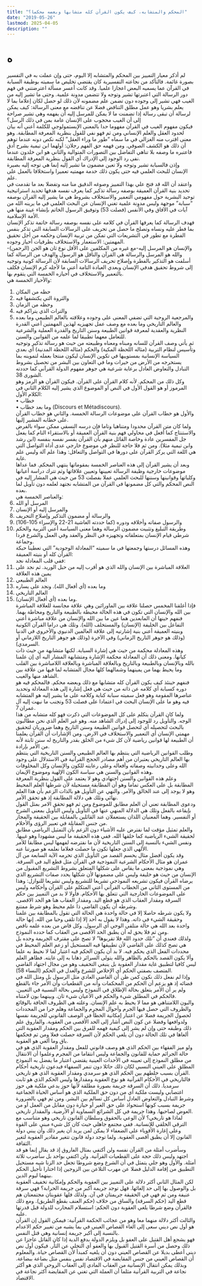 ```yaml
---
title: "المحكم والمتشابه، كيف يكون القرآن كله متشابها وبعضه محكما؟"
date: "2019-05-26"
lastmod: 2025-04-05
description: ""
---
```

# **ه**

لم أذكر معيار التمييز بين المحكم والمتشابه إلا اليوم، حتى وإن عملت به في التفسير بصورة غائمة. فالتأكد من نجاعته التفسيرية كان يقتضي تخليص ما سميته بوظيفة السبابة في القرآن عما يسميه البعض اعجازا علميا. وقد كانت أعسر مسألة اعترضتني في فهم دور الرسالة التي اعتبرتها تشير وتوجه ولا تتضمن مدونة علمية. وحتى ما تشير إليه من الغيب فهي تشير إلى وجوده دون تضمن علم مضمونه لأن ذلك لو حصل لكان إعلاما بما لا يعلم بشريا وهو عمل مطلق التناقض فضلا عن تناقضه مع معنى الرسالة: كيف يمكن لرسالة أن تبقى رسالة إذا تضمنت ما لا يمكن للمرسل إليه أن يفهمه وهي تشير صراحة إلى أن الغيب محجوب على الإنسان عامة بمن في ذلك الرسل؟   
فيكون مفهوم الغيب في القرآن مفهوما حدا بالمعنى الإبستمولوجي للكلمة أعني أنه بيان لحدود العقل والعلم الإنساني ومن ثم فهو نفي للقول بنظرية المعرفة المطابقة. وهو معنى اقترب منه الغزالي في ما سماه “طور ما وراء العقل” لكنه نكص دونه عندما توهم أن ذلك هو الكشف الصوفي. ومن فهمه حق الفهم رجلان: أولهما ابن تيمية بشرح أدق فاعتبره ما وصفه بلا تناهي التفاضل بين التصورات المتوالية والثاني هو ابن خلدون عندما نفى رد الوجود إلى الإدراك أي القول بنظرية المعرفة المطابقة.  
وإذن فالسبابة تشير وتوجه ولا تعين مضمون ما تشير إليه إنما هي توجه إليه بصيرة الإنسان للبحث العلمي فيه حتى يكون ذلك خدمة مهمتيه تعميرا واستخلافا بالعمل على علم.   
واعتقد أن الله قد فتح علي بهذا التمييز وصوغه الدقيق منا منه وتفضلا بعد ما تقدمت في تحديد بنية القرآن العميقة بوصفه رسالة تذكير كما يعرف نفسه هدفها تحديد استراتيجية توحيد البشرية حول مفهومي التعمير والاستخلاف بشروط هي ما يشير إليه القرآن بوصفه “سبابة” موجهة وليس مدونة علمية تغني الإنسان عن البحث العلمي في ما يرينه الله من آيات في الآفاق وفي الأنفس (فصلت 53) وتوفيق الرسول الخاتم بإنشاء عينة منها هي الأمة الإسلامية.  
فهدف الرسالة كما يعرفها القرآن في كلامه على نفسه بوصفه رسالة خاتمة تذكر الإنسان بما فطر عليه ونساه وتصلح ما حصل من تحريف على الرسالات السابقة التي تذكر بنفس الفطرة مع تطور في التشريعات التي تمكن من تربية الإنسان وحكمه من أجل تحقيق المهمتين: الاستعمار والاستخلاف بظرفيات أحياز وجوده.  
والإنسان هو المرسل إليه-مع غيره من المكلفين على الأقل نوع ثان هو الجن (الرحمن)-والله هو المرسل والرسالة هي القرآن والناقل هو الرسول والهدف من الرسالة كما أسلفت هو التذكير بالفطرة وإصلاح تحريف الرسالات السابقة لأن الرسالة كونية وتوجيه إلى شروط تحقيق هدفي الإنسان وبعدي العبادة التامة أعني ما لأجله كرم الإنسان فكلف بالتعمير والاستخلاف في أحيازه الخمسة التي يتقوم بها.  
والأحياز الخمسة هي:   
1. حظه من المكان   
2. والثروة التي يكتشفها فيه   
3. وحظه من الزمان   
4. والتراث الذي يتراكم فيه   
5. والمرجعية الروحية التي تضفي المعنى على وجوده وعلاقته بالعالم الطبيعي وما بعده والعالم التاريخي وما بعده مع وصف عمل تجهيزيه لهذين المهمتين أعني القدرة النظرية والعقدية لمعرفة قوانين الطبيعة وسنن التاريخ والقدرة العملية والشرعية للتعامل معهما تطبيقا لما علمه من القوانين والسنن.  
ثم يأتي وصف القرآن للسانه ومبناه ومعناه وطبيعته من حيث هو رسالة تذكير وتوجيه وتأسيس لنظام التربية (مثاله اللحظة المكية) والحكم (مثاله اللحظة المدنية) أي بعدي السياسة الإنسانية بمستوييها في تكوين الإنسان ليكون منتجا بعمله لتموينه بما يستخرجه من الأرض من خيرات وما في التعاون بين البشر من تحصيل بشروط التبادل والتعاوض العادل برعاية شرعية هي جوهر مفهوم الدولة القرآني كما حددته الشورى 38.  
وكل ذلك من المحكم. لأنه كلام القرآن على القرآن. فيكون القرآن هو الرمز وهو المرموز أو هو القول الأول في النص أو الموضوع الذي يشير إليه الكلام الثاني في الكلام الأول:   
• خطاب   
• وما بعد خطاب (Discours et Métadiscours).   
والأول هو خطاب القرآن على موضوعات الرسالة الخمسة. والثاني هو خطاب القرآن على خطابه المشير إليها.   
ولما كان متن القرآن محدودا ومتناهيا وتاما فإن درسه النسقي ممكن سواء بالفرض والاستنتاج كما أفعل في محاولي فهم بنية القرآن العميقة أو بالاستقراء التام كما يفعل جل المفسرين عادة وخاصة القائل منهم بأن القرآن يفسر نفسه بنفسه (ابن رشد وابن تيمية مثلا). ومن ثم فلا حاجة للنظر في موضوع خارجي عدى أداة التواصل التي هي اللغة التي يركز القرآن على دورها في التواصل والتعاقل: وهذا علم آلة وليس علم غاية.  
وبعد أن يشير القرآن إلى هذه العناصر الخمسة بمقوماتها ينتهي المحكم. فما عداها موضوعات خارجية وظيفة الرسالة تعيينها وتعيين علاقاتها وثم تترك دراسة أعيانها وكلياتها وقوانينها وسننها للبحث العلمي عملا بفصلت 53 من حيث هي المشار إليه في النص المحكم والتي كل مضمونها في القرآن من المتشابه نجتهد لعلمه دون تأويل لما بعده.  
والعناصر الخمسة هي:   
1. المرسل أو الله   
2. والمرسل إليه أو الإنسان   
3. والرسالة أو مضمون التذكير وإصلاح التحريف   
4. والرسول صفاته وأخلاقه ودوره (كما حددته الغاشية 21-22 والإسراء 105-106)   
5. وطريقة التبليغ وتثبيت مضمون الرسالة وهما معنى السياسة أعني التربية والحكم شرطي قيام الإنسان بمتعلقاته وتجهيزه في النظر والعقد وفي العمل والشرع فردا وجماعة.   
وهذه المسائل درستها وجمعتها في ما سميته “المعادلة الوجودية” التي تعطينا حبكة القرآن كله أو بنيته العميقة:   
ففي قلب المعادلة نجد:   
1. العلاقة المباشرة بين الإنسان والله الذي هو أقرب إليه من حبل الوريد. ثم نجد على يمين هذه العلاقة   
2. العالم الطبيعي   
3. وما بعده (أي أفعال الله). ونجد على يساره   
4. العالم التاريخي   
5. وما بعده (أي أفعال الإنسان).  
فإذا أغلقنا المخمس حصلنا علاقة بين الماورائين وهي علاقة مجانسة للعلاقة المباشرة بين الله والإنسان التي تكون في هذه الحالة محيطة بالطبيعة والتاريخ ومحاطة بهما. فنفهم حينها أن المابعدين هما عين ما بين الله والإنسان من علاقة مباشرة أعني التفاعل بين الخليفة (الإنسان) والمستخلف (الله). وتلك هي دراما القرآن الكونية وبنيته العميقة أعني بنية إشارتيه إلى علاقة العالمين الدنيوي والأخروي في الدنيا (وذلك هو جوهر التاريخ الزماني) وفي الآخرة (وذلك هو جوهر التاريخ اللازماني أو السرمدي).   
وهذه المعادلة محكمة من حيث هي إشارة السبابة. لكنها متشابهة من حيث ذات كيانها. ومعنى ذلك أن المعادلة محكمة الإشارة ومتشابهة المشار اليه أي إن علمنا بالله وبالإنسان وبالطبيعة وبالتاريخ وبالعلاقة المباشرة وبالعلاقة اللامباشرة بين القلب وما يحيط بهما من يمينهما وشمالهما كلها مجال المتشابه لما فيها من علاقة بين الشاهد منها والغيب.  
فنفهم حينئذ كيف يكون القرآن كله متشابها مع ذلك وبعضه محكم. فالمحكم فيه هو دوره كسبابة أي كلامه عن ذاته من حيث هي فعل إشارة إلى هذه المعادلة وتحديد عناصرها المقومة وهو فعل سميته سبابة كناية وكلامه على ما يشير إليه هو المتشابه فيه وهو ما على الإنسان البحث في اعتمادا على فصلت 53 وتجنب ما نبهت إليه آل عمران 7.   
ولما كان القرآن يتكلم على كل الموضوعات التي ذكرت فهو كله متشابه من هذا الوجه. والتأويل رد للوجود إلى إدراك الشاهد منه. وهو غير العلم الذي نحن مطالبون بالبحث لتحصيله أي لتحصل قوانين الطبيعة وسنن التاريخ وهما ضروريان لتحقيق مهمتي الإنسان أي التعمير والاستخلاف في الارض. ومن الإشارات أن القرآن يعلمنا أن الطبيعة لها قوانين رياضية لأن كل شيء من الخلق بقدر والتاريخ له سنن ثابتة لأنه من الأمر بإرادة.  
وطلب القوانين الرياضية التي ينتظم بها العالم الطبيعي والسنن التاريخية التي ينتظم بها العالم التاريخي يعتبران من أهم مصادر الحجج القرآنية في الاستدلال على وجود الله وعلى وحدانيته وصفاته وأفعاله وعلى رعايته للكون والإنسان وكل المخلوقات وهذه القوانين والسنن هي سياسة الكون الإلهية وموضوع الإيمان.  
وعلم هذه القوانين والسنن اجتهادي وهو لا يعتمد على القول بنظرية المعرفة المطابقة بل على العكس تماما وهو أن المطابقة مستحيلة لأن شرطها العلم المحيط وهو لا يوجد إلى عند الخالق والآمر. والنهي عن التأويل هو بالذات الزعم بأن هذا العلم نهائي وتلك هي دلالة المطابقة إذ هو تحقق الأمر.  
ودعوى المطابقة تعني أن العلم مطابق للموضوع ومن ثم فهو تحقق الامر بمثل القول بإيقاعه بالفعل وتلك هي الدلالة المنهي عنها في التأويل وليس التأويل بمعنى الشرح أو التفسير. وهما المعنيان اللذان يستعملان عند القائلين بالمقابلة بين الحقيقة والمجاز من جنس المقابلة في تعبير الرؤى والأحلام.  
والعلم تمثيل مؤقت لما نفترض عليه الأشياء دون الزعم بأن التمثيل الرياضي مطابق لحقيقة الشيء الرياضية كما خلقها الله. ففي هذه الحقيقة ما ليس مشهودا وهو غيبها. ونفس الشيء بالنسبة إلى السنن التاريخية لأن ما نفترضه لفهمها ليس مطابقا للأمر الألهي الذي جعلها تكون ما حصلت فعلاما نعلمه هو صورتنا عنه.  
وقد يكون أفضل مثال يحسم القصد من التأويل الذي تحرمه الآية السابعة من آل عمران هو مثال الأحكام الشرعية النموذجية في القرآن مثل قطع اليد في السرقة. وهي نموذجية بمعنى ما يقاس على شكلها المتعلق بشروط التشريع المقبول من الإنسان من حيث هو خليفة وليس على مضمونها لأن شكلها يحدد صفات التشريع الذي يرضاه القرآن فيكون تشريعه النموذجي تشريعا للتشريع وليس تشريعا للنوازل: وهذا من المستوى الثاني من الخطاب القرآني أعني المتكلم على القرآن وأحكامه وليس على الموضوعات الخارجية التي تتعلق بها الأحكام. فأولا لا بد من التمييز بين حكم السرقة ومقدار العقاب الذي هو قطع اليد. ومقدار العقاب هنا هو الحد الاقصى. وشرطه أن يكون القاضي ذا علم محيط وهو شرط ممتنع.  
ولا يكون شرطه حاصلا إلا في حالة واحدة هي الحالة التي تقول بالمطابقة بين علمنا وحقيقة الشيء في ذاته. وهذا لا يقول به أحد إلا إذا تلقى وحيا من الله. إنها حالة واحدة بعد الله هي حالة متلقي الوحي أي الرسول. وكل قاض من بعده علمه ناقص ومن ثم فلا يحق له أن يطبق الحد الأقصى من العقاب كما حدده النموذج.  
ولذلك فعندي أن “تلك حدود الله فلا تقربوها” لا تصح على مقترف الجريمة وحده بل هي تصح كذلك على القاضي لأن تطبيقها فيه المستحيل أو زعم العلم المحيط في محددات الفعل الذي يحكم فيه. لا بد أن يكون الحكم فيه اعتبار لما لا نحيط به علما وألا يكون القصد بالحكم بالظاهر والله يتولى السرائر ذهابا به إلى غايته. فظاهر العلم ليس كافيا لتطبيق غاية مقدار العقوبة بل ينبغي التخفيف وهو من مجال اجتهاد القاضي المتصف بصفتي الحكم أي الإخلاص للشرع والعدل في الحكم (النساء 58).  
وإذا لم نفعل ذلك نكون كمن ظن أن القاضي العادي مثل الرسول بل ومثل الله في قضائه إذ هو يزعم أن الحكم من المحكمات وأنه من القطعيات وأن الأمر جاء بالقطع ولم ير أن الأمر يتعلق بحالة الإطلاق في النموذج وليس بحالة النسبية في التعيين. فالحكم في المطلق شيء والحكم في الأعيان شيء ثان. وبينهما بون لامتناه.  
والبون اللامتناهي هو مما لا يحيط به علم الإنسان. وعلته هي الظروف الحافة بالوقائع والظروف التي حصل فيها الجرم وأحوال المجرم والجماعة وهلم جرا من المحددات لحصول الجريمة فضلا عن اعتبار إمكانية الخطأ في الوصف القانوني للجريمة نفسها ولدوافعها وفضلا عن كون النص أشار إلى الحد الأقصى من العقوبة. والفاروق علم ذلك وطبقه حتى وإن لم يشر إلى كيفية فهمه للفرق بين الحكم ومقدار العقوبة التي ألغاها في تلك الحالة دون أن يلغي الحكم لأن السرقة حصلت فعلا ومن ثم فحكمها باق وما ألغي هو العقوبة.  
ولو ميز الفقهاء بين الحكم الذي هو وصف قانوني للفعل ومقدار العقوبة الذي هو في حالة الجرائم حماية للقانون والجماعة وليس انتقاما من المجرم وعلموا أن الانتقال من مطلق النموذج إلى تعيينه في الأحداث العينية يقتضي اعتبار ما يفضل به النموذج المطلق على العيني النسبي لكان ذلك حائلا دون تنمر السفهاء فيدعون تاريخية أحكام القرآن بسبب خلطهم بين الحكم الذي هو سرمدي ومقدار العقوبة الذي هو تاريخي.  
فالتاريخي في الأحكام القرآنية هو نوع العقوبة ومقدارها وليس الحكم الذي هو ثابت سرمديا. ذلك أن السرقة جريمة بصورة مطلقة لأنها حوز يدعي ملكية هي حوز اغتصابي وليست ملكية أي من دون حق الملكية الذي هو أساس الحياة الجماعية وشرط التبادل والتعاوض العادل أساس كل تسالم بين البشر. ومن ثم فهي بالضرورة جريمة بسبب كونها استحواذ على حق الغير أو حيازة دون مقابل من العمل أو من العوض لصاحبها. وهذا جريمة في كل الشرائع السماوية أو الأرضية. والمقدار تاريخي.  
لماذا هو تاريخي؟ لأن الوعي بالحقوق وسلطان القانون تاريخي وهو متناسب مع الترقي الخلقي للإنسانية. ففي مجتمع جاهلي حيث كان كل شيء مبني على القوة وعلى إغارة الأقوياء على الضعفاء لا يمكن لمن يريد أن يغير ذلك وأن يبني دولة القانون إلا أن يطبق أقصى العقوبة. ولما توجد دولة قانون تتغير مقادير العقوبة لتغير الثقافة.  
وسأضرب أمثلة من القرآن نفسه ولن أكتفي بمثال الفاروق إذ قد يقال إنما هو قد اجتهد وليس ذلك حجة على القطعيات القرآنية. ولن اكتفي بواحد بل سأضرب ثلاثة أمثلة. والأول وهو جلي يتمثل في أن الشرع وضع شروطا تجعل حد الزنا شبه مستحيل التطبيق من إقامة الدليل فضلا عن مهرب التلاعن بين الزوجين إذا اختارا تأجيل الحكم بينهما ليوم الدين.  
لكن المثال الثاني أكثر دلالة على التمييز بين العقوبة والحكم وإمكانية تخفيف العقوبة بل والوصول بها إلى حد إلغائها. فهل توجد جريمة أكبر من جريمة الحرابة؟ فهي سرقة عنيفة ومن ثم فهي في الحقيقة جريمتان في آن. ولذلك فلها عقوبتان مجتمعتان هم قطع اليد (حكم السرقة) والساق من خلاف (حكم العنف بقطع الطريق). ومع ذلك فالقرآن وضع شرطا يلغي العقوبة دون الحكم: استسلام المحارب للدولة قبل قدرتها عليه.  
والثالث أكثر دلالة منهما معا وهو من عجائب الحكمة القرآنية: فيمكن القول إن القرآن هو أول نص ديني سعى إلى الغاء القصاص العيني في بما يشبه من تغيير حكم الاعدام بالنسبة إلى أكبر جريمة إنسانية وهي قتل النفس.   
فهو يشجع أهل القتيل على العفو بل ويلزم الدولة بدفع الدية إذا كان القاتل عاجزا عن ذلك وحصل من أسرة القتيل القبول بها والعفو أي التخلي عن الثأر. فيكون أول نص ديني أعطى بديلا عن القصاص العيني دون أن يلغيه كمبدأ لأن القصاص حياة. والمعلوم أن القصاص العيني من جنس المقايضة في الاقتصاد نفس بنفس مثل بضاعة ببضاعة. وبذلك يمكن انتقال الإنسانية من العقاب المادي إلى العقاب الروحي الذي هو أكثر نجاعة في التربية القرآنية مثلما أن العملة التي تغني عن المقايضة أكثر نجاعة في الاقتصاد.

###
